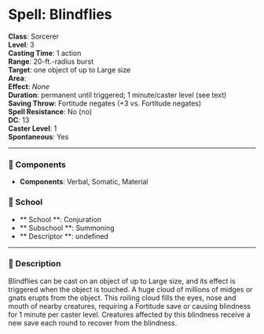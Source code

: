 
# Spell: Blindflies
**Class**: Sorcerer  
**Level**: 3  
**Casting Time**: 1 action  
**Range**: 20-ft.-radius burst  
**Target**: one object of up to Large size  
**Area**:   
**Effect**: _None_  
**Duration**: permanent until triggered; 1 minute/caster level (see text)  
**Saving Throw**: Fortitude negates (+3 vs. Fortitude negates)  
**Spell Resistance**: No (no)  
**DC**: 13  
**Caster Level**: 1  
**Spontaneous**: Yes

---

### 🔮 Components
- **Components**: Verbal, Somatic, Material

### 🏫 School
- ** School **: Conjuration
- ** Subschool **: Summoning
- ** Descriptor **: undefined
---

### 📜 Description
Blindflies can be cast on an object of up to Large size, and its effect is triggered when the object is touched. A huge cloud of millions of midges or gnats erupts from the object. This roiling cloud fills the eyes, nose and mouth of nearby creatures, requiring a Fortitude save or causing blindness for 1 minute per caster level. Creatures affected by this blindness receive a new save each round to recover from the blindness.
